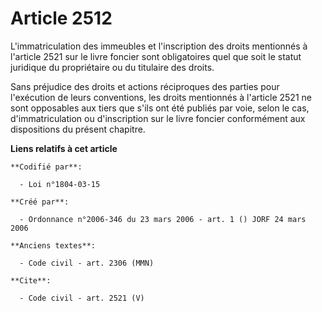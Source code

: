 # Article 2512

L'immatriculation des immeubles et l'inscription des droits mentionnés à l'article 2521 sur le livre foncier sont
obligatoires quel que soit le statut juridique du propriétaire ou du titulaire des droits. 

Sans préjudice des droits et actions réciproques des parties pour l'exécution de leurs conventions, les droits mentionnés à
l'article 2521 ne sont opposables aux tiers que s'ils ont été publiés par voie, selon le cas, d'immatriculation ou
d'inscription sur le livre foncier conformément aux dispositions du présent chapitre.

**Liens relatifs à cet article**

	**Codifié par**:

	  - Loi n°1804-03-15

	**Créé par**:

	  - Ordonnance n°2006-346 du 23 mars 2006 - art. 1 () JORF 24 mars 2006

	**Anciens textes**:

	  - Code civil - art. 2306 (MMN)

	**Cite**:

	  - Code civil - art. 2521 (V)
